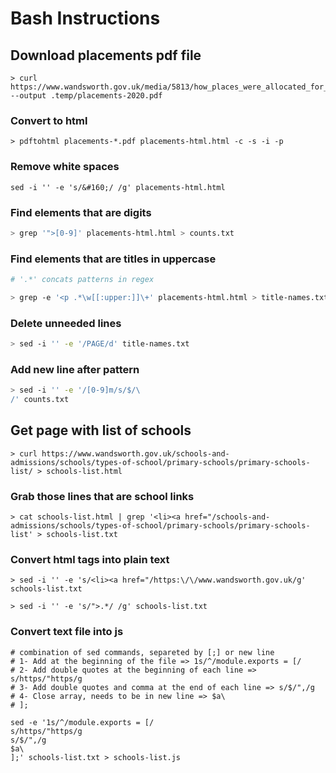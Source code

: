 # Bash Instructions

## Download placements pdf file

```shell
> curl https://www.wandsworth.gov.uk/media/5813/how_places_were_allocated_for_primary_schools.pdf --output .temp/placements-2020.pdf
```

### Convert to html

```shell
> pdftohtml placements-*.pdf placements-html.html -c -s -i -p
```

### Remove white spaces

```shell
sed -i '' -e 's/&#160;/ /g' placements-html.html
```

### Find elements that are digits

```bash
> grep '">[0-9]' placements-html.html > counts.txt
```

### Find elements that are titles in uppercase

```bash
# '.*' concats patterns in regex

> grep -e '<p .*\w[[:upper:]]\+' placements-html.html > title-names.txt
```

### Delete unneeded lines

```bash
> sed -i '' -e '/PAGE/d' title-names.txt
```

### Add new line after pattern

```bash
> sed -i '' -e '/[0-9]m/s/$/\
/' counts.txt
```

## Get page with list of schools

```shell
> curl https://www.wandsworth.gov.uk/schools-and-admissions/schools/types-of-school/primary-schools/primary-schools-list/ > schools-list.html
```

### Grab those lines that are school links

```shell
> cat schools-list.html | grep '<li><a href="/schools-and-admissions/schools/types-of-school/primary-schools/primary-schools-list' > schools-list.txt
```

### Convert html tags into plain text

```shell
> sed -i '' -e 's/<li><a href="/https:\/\/www.wandsworth.gov.uk/g' schools-list.txt

> sed -i '' -e 's/">.*/ /g' schools-list.txt
```

### Convert text file into js

```shell
# combination of sed commands, separeted by [;] or new line
# 1- Add at the beginning of the file => 1s/^/module.exports = [/
# 2- Add double quotes at the beginning of each line => s/https/"https/g
# 3- Add double quotes and comma at the end of each line => s/$/",/g
# 4- Close array, needs to be in new line => $a\
# ];

sed -e '1s/^/module.exports = [/
s/https/"https/g
s/$/",/g
$a\
];' schools-list.txt > schools-list.js
```

